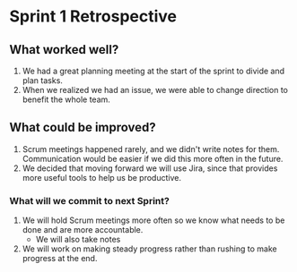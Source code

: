 # Sprint 1 Retrospective

## What worked well?
1. We had a great planning meeting at the start of the sprint to divide and plan tasks.
2. When we realized we had an issue, we were able to change direction to benefit the whole team.

## What could be improved?
1. Scrum meetings happened rarely, and we didn't write notes for them. Communication would be easier if we did this more often in the future.
2. We decided that moving forward we will use Jira, since that provides more useful tools to help us be productive.

### What will we commit to next Sprint?
1. We will hold Scrum meetings more often so we know what needs to be done and are more accountable.
    * We will also take notes
2. We will work on making steady progress rather than rushing to make progress at the end.
